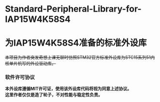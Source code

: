 # Standard-Peripheral-Library-for-IAP15W4K58S4
# 为IAP15W4K58S4准备的标准外设库
 ~~本项目为作者突发奇想上课无聊时仿照STM32官方标准外设库为STC15系列51内核单片机写的外设驱动库。~~  
### 软件许可协议
 **本外设库遵循MIT许可证，使用该外设库代码将视为同意上述协议。**  
 **这里作者仅仅是造了轮子，不对性能与稳定性负责。**  
